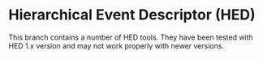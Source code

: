 # Hierarchical Event Descriptor (HED)

This branch contains a number of HED tools. They have been tested with HED 1.x version and may not work properly with newer versions.
